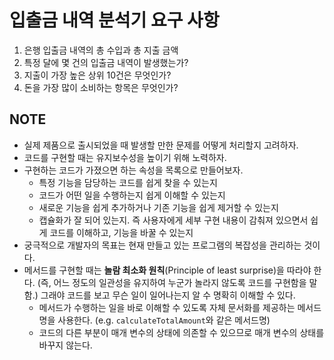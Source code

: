 # 입출금 내역 분석기 요구 사항

1. 은행 입출금 내역의 총 수입과 총 지출 금액
1. 특정 달에 몇 건의 입출금 내역이 발생했는가?
1. 지출이 가장 높은 상위 10건은 무엇인가?
1. 돈을 가장 많이 소비하는 항목은 무엇인가?

## NOTE

- 실제 제품으로 출시되었을 때 발생할 만한 문제를 어떻게 처리할지 고려하자.
- 코드를 구현할 때는 유지보수성을 높이기 위해 노력하자.
- 구현하는 코드가 가졌으면 하는 속성을 목록으로 만들어보자.
    - 특정 기능을 담당하는 코드를 쉽게 찾을 수 있는지
    - 코드가 어떤 일을 수행하는지 쉽게 이해할 수 있는지
    - 새로운 기능을 쉽게 추가하거나 기존 기능을 쉽게 제거할 수 있는지
    - 캡슐화가 잘 되어 있는지. 즉 사용자에게 세부 구현 내용이 감춰져 있으면서 쉽게 코드를 이해하고, 기능을 바꿀 수 있는지
- 궁극적으로 개발자의 목표는 현재 만들고 있는 프로그램의 복잡성을 관리하는 것이다.
- 메서드를 구현할 때는 **놀람 최소화 원칙**(Principle of least surprise)을 따라야 한다. (즉, 어느 정도의 일관성을 유지하여 누군가 놀라지 않도록 코드를 구현함을 말함.) 그래야 코드를 보고 무슨 일이 일어나는지 알 수 명확히 이해할 수 있다.
    - 메서드가 수행하는 일을 바로 이해할 수 있도록 자체 문서화를 제공하는 메서드명을 사용한다. (e.g. `calculateTotalAmount`와 같은 메서드명)
    - 코드의 다른 부분이 매개 변수의 상태에 의존할 수 있으므로 매개 변수의 상태를 바꾸지 않는다.
